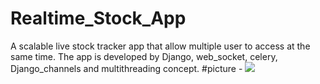 # Realtime_Stock_App
A scalable live stock tracker app that allow multiple user to access at
the same time.
The app is developed by Django, web_socket, celery, Django_channels and multithreading concept.
#picture -
<img src="https://wallpapers.com/images/high/stock-market-data-trends-hi20liuye79z1kmt.webp">
